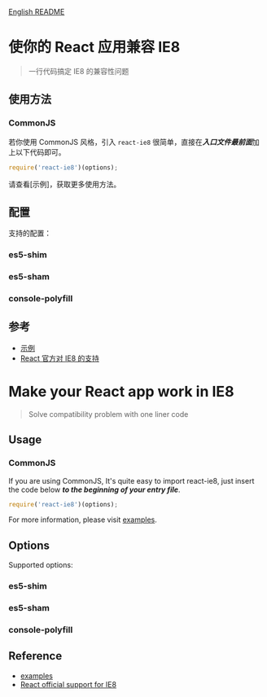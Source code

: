 [English README](#make-your-react-app-work-in-ie8)

# 使你的 React 应用兼容 IE8

> 一行代码搞定 IE8 的兼容性问题

## 使用方法

### CommonJS

若你使用 CommonJS 风格，引入 `react-ie8` 很简单，直接在***入口文件最前面***加上以下代码即可。

```js
require('react-ie8')(options);
```

请查看[示例]，获取更多使用方法。

## 配置

支持的配置：

### es5-shim

### es5-sham

### console-polyfill

## 参考

- [示例][examples]
- [React 官方对 IE8 的支持][React official support for IE8]

<a id="make-your-react-app-work-in-ie8"></a>

# Make your React app work in IE8

> Solve compatibility problem with one liner code

## Usage

### CommonJS

If you are using CommonJS, It's quite easy to import react-ie8, just insert the code below ***to the beginning of your entry file***.

```js
require('react-ie8')(options);
```

For more information, please visit [examples].

## Options

Supported options:

### es5-shim

### es5-sham

### console-polyfill

## Reference

- [examples]
- [React official support for IE8]

[React official support for IE8]: https://facebook.github.io/react/docs/working-with-the-browser.html#browser-support-and-polyfills
[examples]: https://github.com/xcatliu/react-ie8/tree/master/examples
